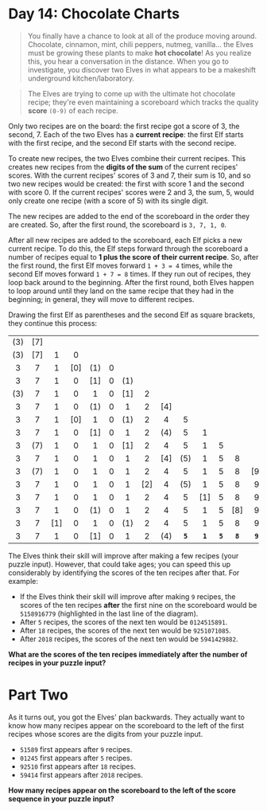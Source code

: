 # Day 14: Chocolate Charts

> You finally have a chance to look at all of the produce moving around. Chocolate, cinnamon, mint, chili peppers, nutmeg, vanilla... the Elves must be growing these plants to make **hot chocolate**! As you realize this, you hear a conversation in the distance. When you go to investigate, you discover two Elves in what appears to be a makeshift underground kitchen/laboratory.

> The Elves are trying to come up with the ultimate hot chocolate recipe; they're even maintaining a scoreboard which tracks the quality **score** `(0-9)` of each recipe.

Only two recipes are on the board: the first recipe got a score of 3, the second, 7. Each of the two Elves has a **current recipe**: the first Elf starts with the first recipe, and the second Elf starts with the second recipe.

To create new recipes, the two Elves combine their current recipes. This creates new recipes from the **digits of the sum** of the current recipes' scores. With the current recipes' scores of 3 and 7, their sum is 10, and so two new recipes would be created: the first with score 1 and the second with score 0. If the current recipes' scores were 2 and 3, the sum, 5, would only create one recipe (with a score of 5) with its single digit.

The new recipes are added to the end of the scoreboard in the order they are created. So, after the first round, the scoreboard is `3, 7, 1, 0`.

After all new recipes are added to the scoreboard, each Elf picks a new current recipe. To do this, the Elf steps forward through the scoreboard a number of recipes equal to **1 plus the score of their current recipe**. So, after the first round, the first Elf moves forward `1 + 3 = 4` times, while the second Elf moves forward `1 + 7 = 8` times. If they run out of recipes, they loop back around to the beginning. After the first round, both Elves happen to loop around until they land on the same recipe that they had in the beginning; in general, they will move to different recipes.

Drawing the first Elf as parentheses and the second Elf as square brackets, they continue this process:

|     |     |     |     |     |     |     |     |     |         |         |         |         |         |         |         |         |         |         |     |
| :-: | :-: | :-: | :-: | :-: | :-: | :-: | :-: | :-: | :-----: | :-----: | :-----: | :-----: | :-----: | :-----: | :-----: | :-----: | :-----: | :-----: | :-: |
| (3) | [7] |
| (3) | [7] |  1  |  0  |
|  3  |  7  |  1  | [0] | (1) |  0  |
|  3  |  7  |  1  |  0  | [1] |  0  | (1) |
| (3) |  7  |  1  |  0  |  1  |  0  | [1] |  2  |
|  3  |  7  |  1  |  0  | (1) |  0  |  1  |  2  | [4] |
|  3  |  7  |  1  | [0] |  1  |  0  | (1) |  2  |  4  |    5    |
|  3  |  7  |  1  |  0  | [1] |  0  |  1  |  2  | (4) |    5    |    1    |
|  3  | (7) |  1  |  0  |  1  |  0  | [1] |  2  |  4  |    5    |    1    |    5    |
|  3  |  7  |  1  |  0  |  1  |  0  |  1  |  2  | [4] |   (5)   |    1    |    5    |    8    |
|  3  | (7) |  1  |  0  |  1  |  0  |  1  |  2  |  4  |    5    |    1    |    5    |    8    |   [9]   |
|  3  |  7  |  1  |  0  |  1  |  0  |  1  | [2] |  4  |   (5)   |    1    |    5    |    8    |    9    |    1    |    6    |
|  3  |  7  |  1  |  0  |  1  |  0  |  1  |  2  |  4  |    5    |   [1]   |    5    |    8    |    9    |    1    |   (6)   |    7    |
|  3  |  7  |  1  |  0  | (1) |  0  |  1  |  2  |  4  |    5    |    1    |    5    |   [8]   |    9    |    1    |    6    |    7    |    7    |
|  3  |  7  | [1] |  0  |  1  |  0  | (1) |  2  |  4  |    5    |    1    |    5    |    8    |    9    |    1    |    6    |    7    |    7    |    9    |
|  3  |  7  |  1  |  0  | [1] |  0  |  1  |  2  | (4) | **`5`** | **`1`** | **`5`** | **`8`** | **`9`** | **`1`** | **`6`** | **`7`** | **`7`** | **`9`** |  2  |

The Elves think their skill will improve after making a few recipes (your puzzle input). However, that could take ages; you can speed this up considerably by identifying the scores of the ten recipes after that. For example:

- If the Elves think their skill will improve after making `9` recipes, the scores of the ten recipes **after** the first nine on the scoreboard would be `5158916779` (highlighted in the last line of the diagram).
- After `5` recipes, the scores of the next ten would be `0124515891`.
- After `18` recipes, the scores of the next ten would be `9251071085`.
- After `2018` recipes, the scores of the next ten would be `5941429882`.

**What are the scores of the ten recipes immediately after the number of recipes in your puzzle input?**

# Part Two

As it turns out, you got the Elves' plan backwards. They actually want to know how many recipes appear on the scoreboard to the left of the first recipes whose scores are the digits from your puzzle input.

- `51589` first appears after `9` recipes.
- `01245` first appears after `5` recipes.
- `92510` first appears after `18` recipes.
- `59414` first appears after `2018` recipes.

**How many recipes appear on the scoreboard to the left of the score sequence in your puzzle input?**

